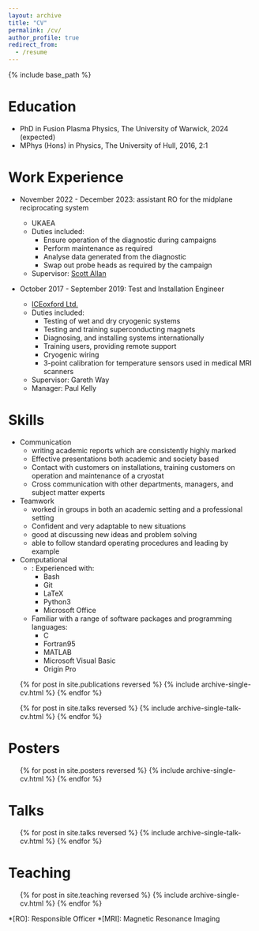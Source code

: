 ```yaml
---
layout: archive
title: "CV"
permalink: /cv/
author_profile: true
redirect_from:
  - /resume
---
```


{% include base_path %}

Education
======
* PhD in Fusion Plasma Physics, The University of Warwick, 2024 (expected)
* MPhys (Hons) in Physics, The University of Hull, 2016, 2:1

Work Experience
======
* November 2022 - December 2023: assistant RO for the midplane reciprocating system
  * UKAEA
  * Duties included:
    * Ensure operation of the diagnostic during campaigns
    * Perform maintenance as required
    * Analyse data generated from the diagnostic
    * Swap out probe heads as required by the campaign
  * Supervisor: [Scott Allan](mailto:Scott.Allan@ukaea.uk)
  <!-- * Summary:
      io -->

* October 2017 - September 2019: Test and Installation Engineer
  * [ICEoxford Ltd.](https://www.iceoxford.com/)
  * Duties included:
    * Testing of wet and dry cryogenic systems
    * Testing and training superconducting magnets
    * Diagnosing, and installing systems internationally
    * Training users, providing remote support
    * Cryogenic wiring
    * 3-point calibration for temperature sensors used in medical MRI scanners
  * Supervisor: Gareth Way
  * Manager: Paul Kelly
  <!-- * Summary:
      io -->

Skills
======
* Communication
  * writing academic reports which are consistently highly marked
  * Effective presentations both academic and society based
  * Contact with customers on installations, training customers on operation and maintenance of a cryostat
  * Cross communication with other departments, managers, and subject matter experts
* Teamwork
  * worked in groups in both an academic setting and a professional setting
  * Confident and very adaptable to new situations
  * good at discussing new ideas and problem solving
  * able to follow standard operating procedures and leading by example
* Computational
  * : Experienced with:
    * Bash
    * Git
    * LaTeX
    * Python3
    * Microsoft Office
  * Familiar with a range of software packages and programming languages:
    * C
    * Fortran95
    * MATLAB
    * Microsoft Visual Basic
    * Origin Pro

[Publications]: #

[======]: #

  <ul>{% for post in site.publications reversed %}
    {% include archive-single-cv.html %}
  {% endfor %}</ul>
  
[Talks]: #

[======]: #

  <ul>{% for post in site.talks reversed %}
    {% include archive-single-talk-cv.html %}
  {% endfor %}</ul>
  

Posters
======
  <ul>{% for post in site.posters reversed %}
    {% include archive-single-cv.html %}
  {% endfor %}</ul>

  
Talks
======
  <ul>{% for post in site.talks reversed %}
    {% include archive-single-talk-cv.html  %}
  {% endfor %}</ul>
  
Teaching
======
  <ul>{% for post in site.teaching reversed %}
    {% include archive-single-cv.html %}
  {% endfor %}</ul>
  
[Service and leadership]: #

[======]: #

[* Currently signed in to 43 different slack teams]: #

*[RO]: Responsible Officer
*[MRI]: Magnetic Resonance Imaging

